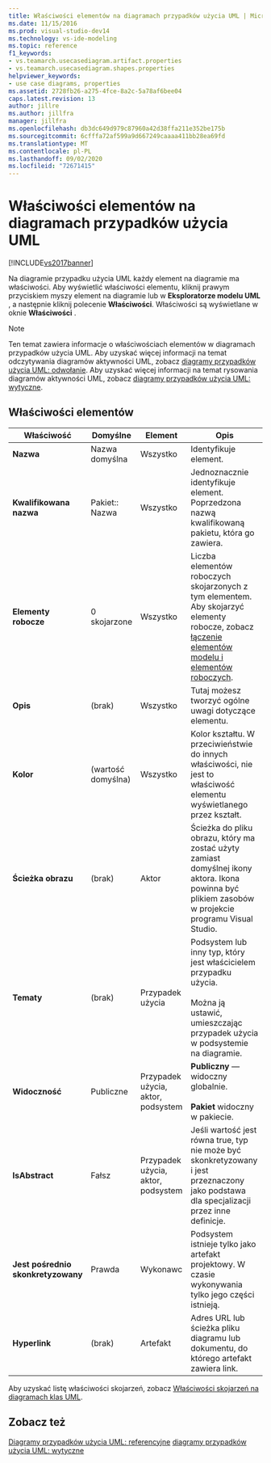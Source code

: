 ```yaml
---
title: Właściwości elementów na diagramach przypadków użycia UML | Microsoft Docs
ms.date: 11/15/2016
ms.prod: visual-studio-dev14
ms.technology: vs-ide-modeling
ms.topic: reference
f1_keywords:
- vs.teamarch.usecasediagram.artifact.properties
- vs.teamarch.usecasediagram.shapes.properties
helpviewer_keywords:
- use case diagrams, properties
ms.assetid: 2728fb26-a275-4fce-8a2c-5a78af6bee04
caps.latest.revision: 13
author: jillre
ms.author: jillfra
manager: jillfra
ms.openlocfilehash: db3dc649d979c87960a42d38ffa211e352be175b
ms.sourcegitcommit: 6cfffa72af599a9d667249caaaa411bb28ea69fd
ms.translationtype: MT
ms.contentlocale: pl-PL
ms.lasthandoff: 09/02/2020
ms.locfileid: "72671415"
---
```

# <a name="properties-of-elements-on-uml-use-case-diagrams"></a>Właściwości elementów na diagramach przypadków użycia UML
[!INCLUDE[vs2017banner](../includes/vs2017banner.md)]

Na diagramie przypadku użycia UML każdy element na diagramie ma właściwości. Aby wyświetlić właściwości elementu, kliknij prawym przyciskiem myszy element na diagramie lub w **Eksploratorze modelu UML** , a następnie kliknij polecenie **Właściwości**. Właściwości są wyświetlane w oknie **Właściwości** .

> [!NOTE]
> Ten temat zawiera informacje o właściwościach elementów w diagramach przypadków użycia UML. Aby uzyskać więcej informacji na temat odczytywania diagramów aktywności UML, zobacz [diagramy przypadków użycia UML: odwołanie](../modeling/uml-use-case-diagrams-reference.md). Aby uzyskać więcej informacji na temat rysowania diagramów aktywności UML, zobacz [diagramy przypadków użycia UML: wytyczne](../modeling/uml-use-case-diagrams-guidelines.md).

## <a name="properties-of-elements"></a>Właściwości elementów

|Właściwość|Domyślne|Element|Opis|
|--------------|-------------|-------------|-----------------|
|**Nazwa**|Nazwa domyślna|Wszystko|Identyfikuje element.|
|**Kwalifikowana nazwa**|Pakiet:: Nazwa|Wszystko|Jednoznacznie identyfikuje element. Poprzedzona nazwą kwalifikowaną pakietu, która go zawiera.|
|**Elementy robocze**|0 skojarzone|Wszystko|Liczba elementów roboczych skojarzonych z tym elementem. Aby skojarzyć elementy robocze, zobacz [łączenie elementów modelu i elementów roboczych](../modeling/link-model-elements-and-work-items.md).|
|**Opis**|(brak)|Wszystko|Tutaj możesz tworzyć ogólne uwagi dotyczące elementu.|
|**Kolor**|(wartość domyślna)|Wszystko|Kolor kształtu. W przeciwieństwie do innych właściwości, nie jest to właściwość elementu wyświetlanego przez kształt.|
|**Ścieżka obrazu**|(brak)|Aktor|Ścieżka do pliku obrazu, który ma zostać użyty zamiast domyślnej ikony aktora. Ikona powinna być plikiem zasobów w projekcie programu Visual Studio.|
|**Tematy**|(brak)|Przypadek użycia|Podsystem lub inny typ, który jest właścicielem przypadku użycia.<br /><br /> Można ją ustawić, umieszczając przypadek użycia w podsystemie na diagramie.|
|**Widoczność**|Publiczne|Przypadek użycia, aktor, podsystem|**Publiczny** — widoczny globalnie.<br /><br /> **Pakiet** widoczny w pakiecie.|
|**IsAbstract**|Fałsz|Przypadek użycia, aktor, podsystem|Jeśli wartość jest równa true, typ nie może być skonkretyzowany i jest przeznaczony jako podstawa dla specjalizacji przez inne definicje.|
|**Jest pośrednio skonkretyzowany**|Prawda|Wykonawc|Podsystem istnieje tylko jako artefakt projektowy. W czasie wykonywania tylko jego części istnieją.|
|**Hyperlink**|(brak)|Artefakt|Adres URL lub ścieżka pliku diagramu lub dokumentu, do którego artefakt zawiera link.|

 Aby uzyskać listę właściwości skojarzeń, zobacz [Właściwości skojarzeń na diagramach klas UML](../modeling/properties-of-associations-on-uml-class-diagrams.md).

## <a name="see-also"></a>Zobacz też
 [Diagramy przypadków użycia UML: referencyjne](../modeling/uml-use-case-diagrams-reference.md) [diagramy przypadków użycia UML: wytyczne](../modeling/uml-use-case-diagrams-guidelines.md)

